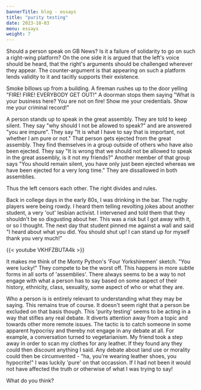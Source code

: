 ```yaml
---
bannerTitle: blog - essays
title: "purity testing"
date: 2023-10-03
menu: essays
weight: 7
---
```


Should a person speak on GB News? Is it a failure of solidarity to go on such a
right-wing platform? On the one side it is argued that the left's voice should
be heard, that the right's arguments should be challenged wherever they appear.
The counter-argument is that appearing on such a platform lends validity to it
and tacitly supports their existence.

Smoke billows up from a building. A fireman rushes up to the door yelling
"FIRE! FIRE! EVERYBODY GET OUT!" A doorman stops them saying "What is your
business here? You are not on fire! Show me your credentials. Show me your
criminal record!"

A person stands up to speak in the great assembly. They are told to keep
silent. They say "why should I not be allowed to speak?" and are answered "you
are impure". They say "It is what I have to say that is important, not whether
I am pure or not." That person gets ejected from the great assembly. They find
themselves in a group outside of others who have also been ejected. They say
"It is wrong that we should not be allowed to speak in the great assembly, is
it not my friends?" Another member of that group says "You should remain
silent, you have only just been ejected whereas we have been ejected for a very
long time." They are dissallowed in both assemblies.

Thus the left censors each other. The right divides and rules.

Back in college days in the early 80s, I was drinking in the bar. The rugby
players were being rowdy. I heard them telling revolting jokes about another
student, a very 'out' lesbian activist. I intervened and told them that they
shouldn't be so disgusting about her. This was a risk but I got away with it,
or so I thought. The next day that student pinned me against a wall and said "I
heard about what you did. You should shut up! I can stand up for myself thank
you very much!"

{{< youtube VKHFZBUTA4k >}}

It makes me think of the Monty Python's 'Four Yorkshiremen' sketch. "You were
lucky!" They compete to be the worst off. This happens in more subtle forms in
all sorts of 'assemblies'. There always seems to be a way to not engage with
what a person has to say based on some aspect of their history, ethnicity,
class, sexuality, some aspect of who or what they are.

Who a person is is entirely relevant to understanding what they may be saying.
This remains true of course. It doesn't seem right that a person be excluded on
that basis though. This 'purity testing' seems to be acting in a way that
stifles any real debate. It diverts attention away from a topic and towards
other more remote issues. The tactic is to catch someone in some apparent
hypocrisy and thereby not engage in any debate at all. For example, a
conversation turned to vegetarianism. My friend took a step away in order to
scan my clothes for any leather. If they found any they could then discount
anything I said. Any debate about land use or morality could then be
circumvented - "ha, you're wearing leather shoes, you hypocrite!" I was luckily
'pure' on that occassion. If I had not been it would not have affected the
truth or otherwise of what I was trying to say!

What do you think?
